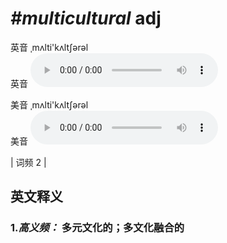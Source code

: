 # ***\#multicultural*** adj
英音 ˌmʌlti'kʌltʃərəl  
英音
<audio src="./media/multicultural-B.aac" controls="controls"></audio>

美音 ˌmʌlti'kʌltʃərəl  
美音
<audio src="./media/multicultural.aac" controls="controls"></audio>



| 词频 2 |  

英文释义
---
### 1.*高义频：* **多元文化的；多文化融合的**  


